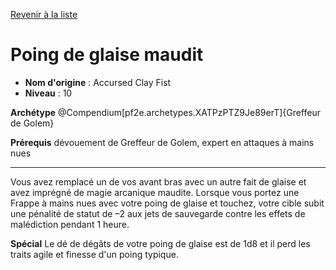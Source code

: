 [Revenir à la liste](list.md)

# Poing de glaise maudit

 * **Nom d'origine** : Accursed Clay Fist
 * **Niveau** : 10


<p><span id="ctl00_MainContent_DetailedOutput"><strong>Archétype</strong> @Compendium[pf2e.archetypes.XATPzPTZ9Je89erT]{Greffeur de Golem}</span></p>
<p><span id="ctl00_MainContent_DetailedOutput"><strong>Prérequis</strong> dévouement de Greffeur de Golem, expert en attaques à mains nues<br></span></p>
<hr>
<p>Vous avez remplacé un de vos avant bras avec un autre fait de glaise et avez imprégné de magie arcanique maudite. Lorsque vous portez une Frappe à mains nues avec votre poing de glaise et touchez, votre cible subit une pénalité de statut de –2 aux jets de sauvegarde contre les effets de malédiction pendant 1 heure.</p>
<p><strong>Spécial</strong> Le dé de dégâts de votre poing de glaise est de 1d8 et il perd les traits agile et finesse d'un poing typique.</p>